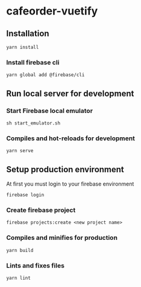 # cafeorder-vuetify

## Installation

```shell
yarn install
```

### Install firebase cli

```shell
yarn global add @firebase/cli
```

## Run local server for development

### Start Firebase local emulator

```shell
sh start_emulator.sh
```

### Compiles and hot-reloads for development

```shell
yarn serve
```

## Setup production environment

At first you must login to your firebase environment

```shell
firebase login
```

### Create firebase project

```shell
firebase projects:create <new project name>
```

### Compiles and minifies for production

```shell
yarn build
```

### Lints and fixes files

```shell
yarn lint
```
